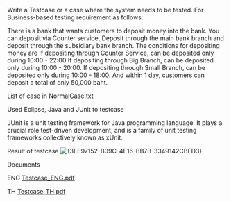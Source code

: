 

  Write a Testcase or a case where the system needs to be tested. For Business-based testing requirement as follows:
  
  There is a bank that wants customers to deposit money into the bank. You can deposit via 
  Counter service, Deposit through the main bank branch and deposit through the subsidiary bank branch.
  The conditions for depositing money are 
  If depositing through Counter Service, can be deposited only during 10:00 - 22:00
  If depositing through Big Branch, can be deposited only during 10:00 - 20:00.
  If depositing through Small Branch, can be deposited only during 10:00 - 18:00.
  And within 1 day, customers can deposit a total of only 50,000 baht.

  List of case in NormalCase.txt

  Used Eclipse, Java and JUnit to testcase 
  
  JUnit is a unit testing framework for Java programming language. It plays a crucial role test-driven development, and is a family of unit testing frameworks collectively known as xUnit.

  Result of testcase
  ![{3EE97152-B09C-4E16-BB7B-3349142CBFD3}](https://github.com/xcjtaiz/Assignment-Testcase-Deposits/assets/137169802/9cd56778-dadd-4c34-ab27-c14050678258)

  Documents
  
  ENG
  [Testcase_ENG.pdf](https://github.com/xcjtaiz/Assignment-Testcase-Deposits/files/12890469/Testcase_ENG.pdf)
  
  TH
  [Testcase_TH.pdf](https://github.com/xcjtaiz/Assignment-Testcase-Deposits/files/12890471/Testcase_TH.pdf)
